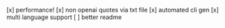 [x] performance!
[x] non openai quotes via txt file
[x] automated cli gen
[x] multi language support
[ ] better readme